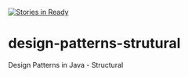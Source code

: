 [![Stories in Ready](https://badge.waffle.io/alexandregama/design-patterns-structural.png?label=ready&title=Ready)](https://waffle.io/alexandregama/design-patterns-structural)
# design-patterns-strutural
Design Patterns in Java - Structural
